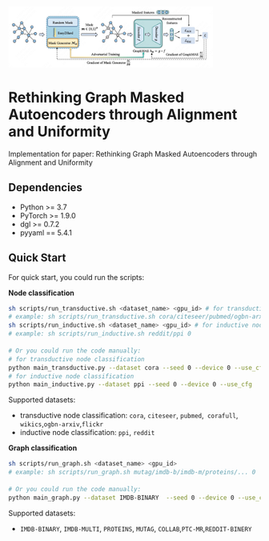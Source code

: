<img src="imgs/model.jpg" alt="model" style="zoom: 40%;" />

# Rethinking Graph Masked Autoencoders through Alignment and Uniformity

Implementation for paper: Rethinking Graph Masked Autoencoders through Alignment and Uniformity

## Dependencies

* Python >= 3.7
* PyTorch >= 1.9.0 
* dgl >= 0.7.2
* pyyaml == 5.4.1

## Quick Start

For quick start, you could run the scripts:

**Node classification**

```bash
sh scripts/run_transductive.sh <dataset_name> <gpu_id> # for transductive node classification
# example: sh scripts/run_transductive.sh cora/citeseer/pubmed/ogbn-arxiv 0
sh scripts/run_inductive.sh <dataset_name> <gpu_id> # for inductive node classification
# example: sh scripts/run_inductive.sh reddit/ppi 0

# Or you could run the code manually:
# for transductive node classification
python main_transductive.py --dataset cora --seed 0 --device 0 --use_cfg
# for inductive node classification
python main_inductive.py --dataset ppi --seed 0 --device 0 --use_cfg
```
Supported datasets:
* transductive node classification:  `cora`, `citeseer`, `pubmed`,` corafull`, `wikics`,`ogbn-arxiv`,`flickr`
* inductive node classification: `ppi`, `reddit` 


**Graph classification**

```bash
sh scripts/run_graph.sh <dataset_name> <gpu_id>
# example: sh scripts/run_graph.sh mutag/imdb-b/imdb-m/proteins/... 0 

# Or you could run the code manually:
python main_graph.py --dataset IMDB-BINARY  --seed 0 --device 0 --use_cfg
```
Supported datasets: 

- `IMDB-BINARY`, `IMDB-MULTI`, `PROTEINS`, `MUTAG`,  `COLLAB`,`PTC-MR`,`REDDIT-BINERY`
